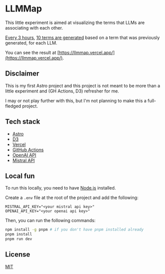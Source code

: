 # LLMMap

This little experiment is aimed at visualizing the terms that LLMs are associating with each other.

[Every 3 hours](./.github/workflows/collect-terms.yml),
[10 terms are generated](./scripts/collect-terms.ts) based on a term that was previously generated,
for each LLM.

You can see the result at [https://llmmap.vercel.app/](https://llmmap.vercel.app/).

## Disclaimer

This is my first Astro project and this project is not meant to be more than a little experiment
and (GH Actions, D3) refresher for me.

I may or not play further with this, but I'm not planning to make this a full-fledged project.

## Tech stack

- [Astro](https://astro.build/)
- [D3](https://d3js.org/)
- [Vercel](https://vercel.com/)
- [GitHub Actions](https://docs.github.com/en/actions)
- [OpenAI API](https://platform.openai.com/docs/api-reference)
- [Mistral API](https://docs.mistral.ai/platform)

## Local fun

To run this locally, you need to have [Node.js](https://nodejs.org/en/) installed.

Create a `.env` file at the root of the project and add the following:

```
MISTRAL_API_KEY="<your mistral api key>"
OPENAI_API_KEY="<your openai api key>"
```

Then, you can run the following commands:

```bash
npm install -g pnpm # if you don't have pnpm installed already
pnpm install
pnpm run dev
```

## License

[MIT](LICENSE)

